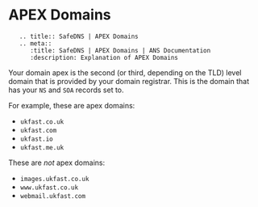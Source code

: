 # APEX Domains
```eval_rst
   .. title:: SafeDNS | APEX Domains
   .. meta::
      :title: SafeDNS | APEX Domains | ANS Documentation
      :description: Explanation of APEX Domains

```

Your domain apex is the second (or third, depending on the TLD) level domain that is provided by your domain registrar. This is the domain that has your `NS` and `SOA` records set to.

For example, these are apex domains:

* `ukfast.co.uk`
* `ukfast.com`
* `ukfast.io`
* `ukfast.me.uk`

These are _not_ apex domains:

* `images.ukfast.co.uk`
* `www.ukfast.co.uk`
* `webmail.ukfast.com`
